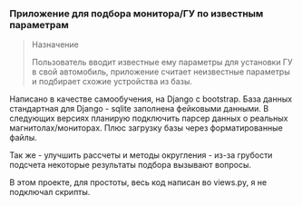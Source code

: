 ### Приложение для подбора монитора/ГУ по известным параметрам

> Назначение
> 
> Пользователь вводит известные ему параметры для установки ГУ в свой автомобиль,
> приложение считает неизвестные параметры и подбирает схожие устройства из базы.

Написано в качестве самообучения, на Django с bootstrap.
База данных стандартная для Django - sqlite
заполнена фейковыми данными.
В следующих версиях планирую подключить парсер данных о реальных магнитолах/мониторах.
Плюс загрузку базы через форматированные файлы.

Так же - улучшить рассчеты и методы округления - из-за грубости подсчета некоторые результаты подбора вызывают вопросы.

В этом проекте, для простоты, весь код написан во views.py, я не подключал скрипты.
